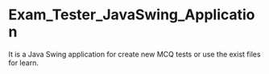# Exam_Tester_JavaSwing_Application
It is a Java Swing application for create new MCQ tests or use the exist files for learn.
